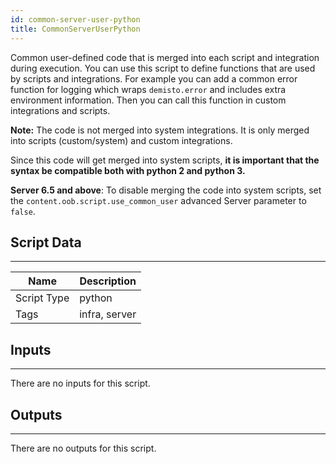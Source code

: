 ```yaml
---
id: common-server-user-python
title: CommonServerUserPython 
---
```


Common user-defined code that is merged into each script and integration during execution. You can use this script to define functions that are used by scripts and integrations. For example you can add a common error function for logging which wraps `demisto.error` and includes extra environment information. Then you can call this function in custom integrations and scripts.  

**Note:** The code is not merged into system integrations. It is only merged into scripts (custom/system) and custom integrations.  

Since this code will get merged into system scripts, **it is important that the syntax be compatible both with python 2 and python 3.**


**Server 6.5 and above**: To disable merging the code into system scripts, set the `content.oob.script.use_common_user` advanced Server parameter to `false`.
## Script Data
---

| **Name** | **Description** |
| --- | --- |
| Script Type | python |
| Tags | infra, server |


## Inputs
---
There are no inputs for this script.

## Outputs
---
There are no outputs for this script.